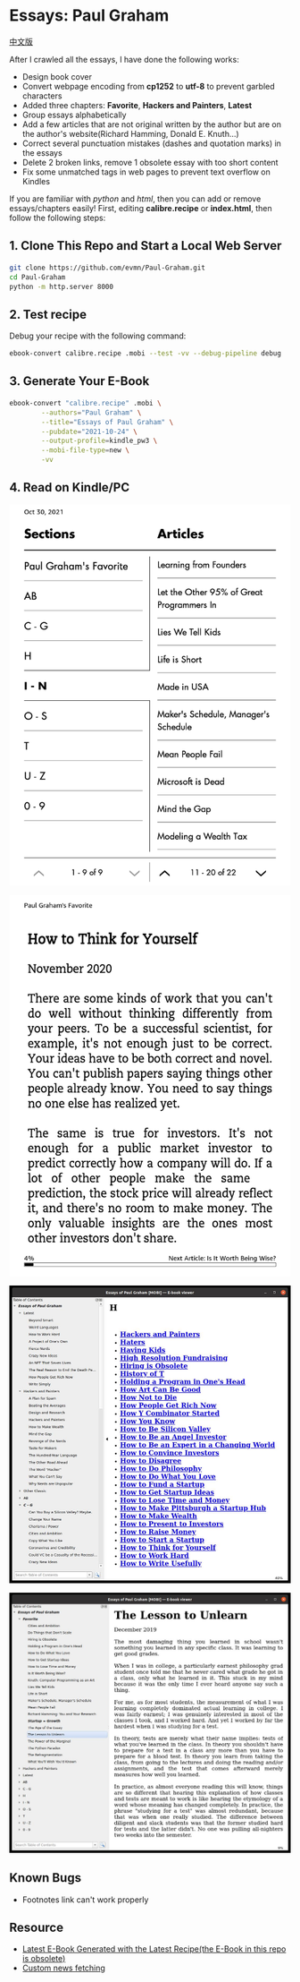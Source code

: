 # Essays: Paul Graham

[中文版](Readme-CN.md)

After I crawled all the essays, I have done the following works:

 - Design book cover
 - Convert webpage encoding from **cp1252** to **utf-8** to prevent garbled characters
 - Added three chapters: **Favorite**, **Hackers and Painters**, **Latest**
 - Group essays alphabetically
 - Add a few articles that are not original written by the author but are on the author's website(Richard Hamming, Donald E. Knuth...)
 - Correct several punctuation mistakes (dashes and quotation marks) in the essays
 - Delete 2 broken links, remove 1 obsolete essay with too short content
 - Fix some unmatched tags in web pages to prevent text overflow on Kindles

If you are familiar with *python* and *html*, then you can add or remove essays/chapters easily! First, editing **calibre.recipe** or **index.html**, then follow the following steps:

## 1. Clone This Repo and Start a Local Web Server

```sh
git clone https://github.com/evmn/Paul-Graham.git
cd Paul-Graham
python -m http.server 8000
```
## 2. Test recipe

Debug your recipe with the following command:

```sh
ebook-convert calibre.recipe .mobi --test -vv --debug-pipeline debug
```

## 3. Generate Your E-Book

```sh
ebook-convert "calibre.recipe" .mobi \
        --authors="Paul Graham" \
        --title="Essays of Paul Graham" \
        --pubdate="2021-10-24" \
        --output-profile=kindle_pw3 \
        --mobi-file-type=new \
        -vv
```

## 4. Read on Kindle/PC

![](images/screanshot_1.png)

![](images/screanshot_2.png)

![](images/screenshot_3.jpg)

![](images/unlearn.jpg)

## Known Bugs

 - Footnotes link can't work properly

## Resource

 - [Latest E-Book Generated with the Latest Recipe(the E-Book in this repo is obsolete)](https://t.me/master_thyself/285)
 - [Custom news fetching](https://blog.calibre-ebook.com/custom-news-fetching/)
